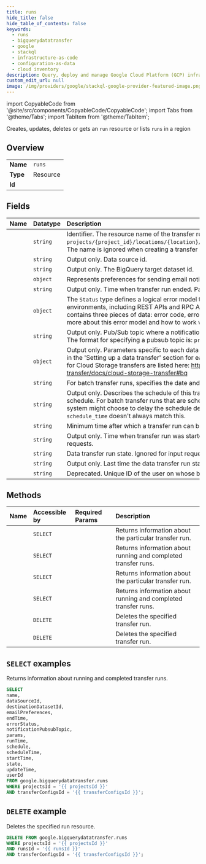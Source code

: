 ```yaml
---
title: runs
hide_title: false
hide_table_of_contents: false
keywords:
  - runs
  - bigquerydatatransfer
  - google
  - stackql
  - infrastructure-as-code
  - configuration-as-data
  - cloud inventory
description: Query, deploy and manage Google Cloud Platform (GCP) infrastructure and resources using SQL
custom_edit_url: null
image: /img/providers/google/stackql-google-provider-featured-image.png
---
```


import CopyableCode from '@site/src/components/CopyableCode/CopyableCode';
import Tabs from '@theme/Tabs';
import TabItem from '@theme/TabItem';

Creates, updates, deletes or gets an <code>run</code> resource or lists <code>runs</code> in a region

## Overview
<table><tbody>
<tr><td><b>Name</b></td><td><code>runs</code></td></tr>
<tr><td><b>Type</b></td><td>Resource</td></tr>
<tr><td><b>Id</b></td><td><CopyableCode code="google.bigquerydatatransfer.runs" /></td></tr>
</tbody></table>

## Fields
| Name | Datatype | Description |
|:-----|:---------|:------------|
| <CopyableCode code="name" /> | `string` | Identifier. The resource name of the transfer run. Transfer run names have the form `projects/{project_id}/locations/{location}/transferConfigs/{config_id}/runs/{run_id}`. The name is ignored when creating a transfer run. |
| <CopyableCode code="dataSourceId" /> | `string` | Output only. Data source id. |
| <CopyableCode code="destinationDatasetId" /> | `string` | Output only. The BigQuery target dataset id. |
| <CopyableCode code="emailPreferences" /> | `object` | Represents preferences for sending email notifications for transfer run events. |
| <CopyableCode code="endTime" /> | `string` | Output only. Time when transfer run ended. Parameter ignored by server for input requests. |
| <CopyableCode code="errorStatus" /> | `object` | The `Status` type defines a logical error model that is suitable for different programming environments, including REST APIs and RPC APIs. It is used by [gRPC](https://github.com/grpc). Each `Status` message contains three pieces of data: error code, error message, and error details. You can find out more about this error model and how to work with it in the [API Design Guide](https://cloud.google.com/apis/design/errors). |
| <CopyableCode code="notificationPubsubTopic" /> | `string` | Output only. Pub/Sub topic where a notification will be sent after this transfer run finishes. The format for specifying a pubsub topic is: `projects/{project_id}/topics/{topic_id}` |
| <CopyableCode code="params" /> | `object` | Output only. Parameters specific to each data source. For more information see the bq tab in the 'Setting up a data transfer' section for each data source. For example the parameters for Cloud Storage transfers are listed here: https://cloud.google.com/bigquery-transfer/docs/cloud-storage-transfer#bq |
| <CopyableCode code="runTime" /> | `string` | For batch transfer runs, specifies the date and time of the data should be ingested. |
| <CopyableCode code="schedule" /> | `string` | Output only. Describes the schedule of this transfer run if it was created as part of a regular schedule. For batch transfer runs that are scheduled manually, this is empty. NOTE: the system might choose to delay the schedule depending on the current load, so `schedule_time` doesn't always match this. |
| <CopyableCode code="scheduleTime" /> | `string` | Minimum time after which a transfer run can be started. |
| <CopyableCode code="startTime" /> | `string` | Output only. Time when transfer run was started. Parameter ignored by server for input requests. |
| <CopyableCode code="state" /> | `string` | Data transfer run state. Ignored for input requests. |
| <CopyableCode code="updateTime" /> | `string` | Output only. Last time the data transfer run state was updated. |
| <CopyableCode code="userId" /> | `string` | Deprecated. Unique ID of the user on whose behalf transfer is done. |

## Methods
| Name | Accessible by | Required Params | Description |
|:-----|:--------------|:----------------|:------------|
| <CopyableCode code="projects_locations_transfer_configs_runs_get" /> | `SELECT` | <CopyableCode code="locationsId, projectsId, runsId, transferConfigsId" /> | Returns information about the particular transfer run. |
| <CopyableCode code="projects_locations_transfer_configs_runs_list" /> | `SELECT` | <CopyableCode code="locationsId, projectsId, transferConfigsId" /> | Returns information about running and completed transfer runs. |
| <CopyableCode code="projects_transfer_configs_runs_get" /> | `SELECT` | <CopyableCode code="projectsId, runsId, transferConfigsId" /> | Returns information about the particular transfer run. |
| <CopyableCode code="projects_transfer_configs_runs_list" /> | `SELECT` | <CopyableCode code="projectsId, transferConfigsId" /> | Returns information about running and completed transfer runs. |
| <CopyableCode code="projects_locations_transfer_configs_runs_delete" /> | `DELETE` | <CopyableCode code="locationsId, projectsId, runsId, transferConfigsId" /> | Deletes the specified transfer run. |
| <CopyableCode code="projects_transfer_configs_runs_delete" /> | `DELETE` | <CopyableCode code="projectsId, runsId, transferConfigsId" /> | Deletes the specified transfer run. |

## `SELECT` examples

Returns information about running and completed transfer runs.

```sql
SELECT
name,
dataSourceId,
destinationDatasetId,
emailPreferences,
endTime,
errorStatus,
notificationPubsubTopic,
params,
runTime,
schedule,
scheduleTime,
startTime,
state,
updateTime,
userId
FROM google.bigquerydatatransfer.runs
WHERE projectsId = '{{ projectsId }}'
AND transferConfigsId = '{{ transferConfigsId }}'; 
```

## `DELETE` example

Deletes the specified run resource.

```sql
DELETE FROM google.bigquerydatatransfer.runs
WHERE projectsId = '{{ projectsId }}'
AND runsId = '{{ runsId }}'
AND transferConfigsId = '{{ transferConfigsId }}';
```
